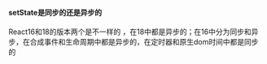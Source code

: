 #### setState是同步的还是异步的
React16和18的版本两个是不一样的 ，在18中都是异步的；在16中分为同步和异步，在合成事件和生命周期中都是异步的，在定时器和原生dom时间中都是同步的